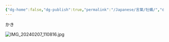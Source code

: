 ```yaml
---
{"dg-home":false,"dg-publish":true,"permalink":"/Japanese/言葉/牡蠣/","dgPassFrontmatter":true}
---
```



かき

![IMG_20240207_110816.jpg](/img/user/998%20resources/%E7%99%BD%E7%86%8A%E3%82%AB%E3%83%95%E3%82%A7/IMG_20240207_110816.jpg)
